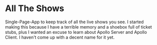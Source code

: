 # All The Shows

Single-Page-App to keep track of all the live shows you see. I started making this because I have a terrible memory and a shoebox full of ticket stubs, plus I wanted an excuse to learn about Apollo Server and Apollo Client. I haven't come up with a decent name for it yet.

